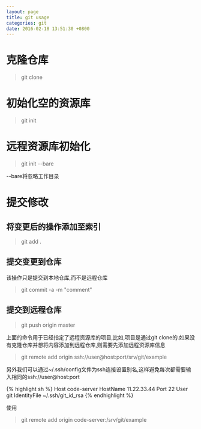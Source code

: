 ```yaml
---
layout: page
title: git usage
categories: git
date: 2016-02-18 13:51:30 +0800
---
```


# 克隆仓库

> git clone <repo>

# 初始化空的资源库

> git init

# 远程资源库初始化

> git init --bare

--bare将忽略工作目录

# 提交修改

## 将变更后的操作添加至索引

> git add .

## 提交变更到仓库
该操作只是提交到本地仓库,而不是远程仓库

> git commit -a -m "comment"

## 提交到远程仓库

> git push origin master

上面的命令用于已经指定了远程资源库的项目,比如,项目是通过git clone的.如果没有克隆仓库并想将内容添加到远程仓库,则需要先添加远程资源库信息

> git remote add origin ssh://user@host:port/srv/git/example

另外我们可以通过~/.ssh/config文件为ssh连接设置别名,这样避免每次都需要输入相同的ssh://user@host:port

{% highlight sh %}
Host code-server
        HostName 11.22.33.44
        Port 22
        User git
        IdentityFile ~/.ssh/git_id_rsa
{% endhighlight %}

使用

> git remote add origin code-server:/srv/git/example






